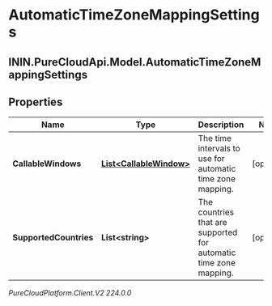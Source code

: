 # AutomaticTimeZoneMappingSettings

## ININ.PureCloudApi.Model.AutomaticTimeZoneMappingSettings

## Properties

|Name | Type | Description | Notes|
|------------ | ------------- | ------------- | -------------|
| **CallableWindows** | [**List&lt;CallableWindow&gt;**](CallableWindow) | The time intervals to use for automatic time zone mapping. | [optional] |
| **SupportedCountries** | **List&lt;string&gt;** | The countries that are supported for automatic time zone mapping. | [optional] |



_PureCloudPlatform.Client.V2 224.0.0_
